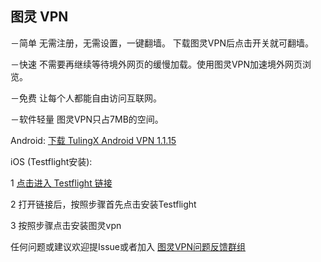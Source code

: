 ## 图灵 VPN 

－简单 无需注册，无需设置，一键翻墙。 下载图灵VPN后点击开关就可翻墙。

－快速 不需要再继续等待境外网页的缓慢加载。使用图灵VPN加速境外网页浏览。

－免费 让每个人都能自由访问互联网。

－软件轻量 图灵VPN只占7MB的空间。


Android: [下载 TulingX Android VPN 1.1.15](http://66.42.44.179:9088/download/tulingx.apk) 

iOS (Testflight安装):

   1 [点击进入 Testflight 链接](https://testflight.apple.com/join/ud1FVIMV)
    
   2 打开链接后，按照步骤首先点击安装Testflight
    
   3 按照步骤点击安装图灵vpn

任何问题或建议欢迎提Issue或者加入 [图灵VPN问题反馈群组](https://t.me/joinchat/PPJzrRiBH5t5mNmfV57WZA)
